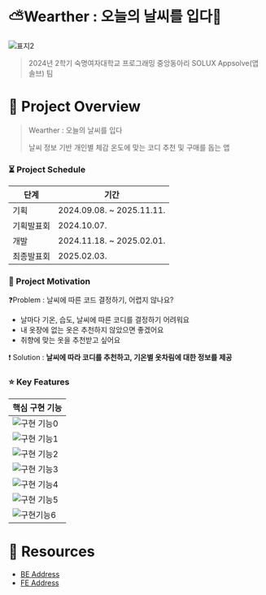 # ⛅Wearther : 오늘의 날씨를 입다👖

![표지2](https://github.com/user-attachments/assets/bc899287-dfb6-440a-b35b-6172ed549786)
> 2024년 2학기 숙명여자대학교 프로그래밍 중앙동아리 SOLUX Appsolve(앱솔브) 팀

# 📜 Project Overview
> Wearther : 오늘의 날씨를 입다
> 
> 날씨 정보 기반 개인별 체감 온도에 맞는 코디 추천 및 구매를 돕는 앱

### ⏳ Project Schedule
|    단계           | 기간              |
|----------------|------------------------|
| 기획           | 2024.09.08. ~ 2025.11.11.|
| 기획발표회      | 2024.10.07. |
| 개발           | 2024.11.18. ~ 2025.02.01.|
| 최종발표회      | 2025.02.03.|

### 💭 Project Motivation
❓Problem : 날씨에 따른 코드 결정하기, 어렵지 않나요?
- 날마다 기온, 습도, 날씨에 따른 코디를 결정하기 어려워요
- 내 옷장에 없는 옷은 추천하지 않았으면 좋겠어요
- 취향에 맞는 옷을 추천받고 싶어요

❗ Solution : **날씨에 따라 코디를 추천하고, 기온별 옷차림에 대한 정보를 제공**

### ⭐ Key Features
|    핵심 구현 기능      | 
|----------------|
| ![구현 기능0](https://github.com/user-attachments/assets/d62bae39-9aee-45e0-8fb9-22d87cf2175c) | 
| ![구현 기능1](https://github.com/user-attachments/assets/33808135-0f2e-4167-8f92-ad5a4bc02549) | 
| ![구현 기능2](https://github.com/user-attachments/assets/811aa401-0250-438a-8a83-5a4e2fec4117)| 
|![구현 기능3](https://github.com/user-attachments/assets/78c5c899-7112-4919-8668-776ade35744d) |
|![구현 기능4](https://github.com/user-attachments/assets/064bc96d-cbe3-4039-9dd5-521cbecd7883)|
| ![구현 기능5](https://github.com/user-attachments/assets/bec93d0a-e53d-4034-9d02-56a35d33a112)| 
| ![구현기능6](https://github.com/user-attachments/assets/239d1f38-a4bc-4076-80a3-d192a5ccc07c)| 


# 🔗 Resources
- [BE Address](https://github.com/appsolve-solux/wearther_backend)
- [FE Address](https://github.com/appsolve-solux/wearther_frontend)
